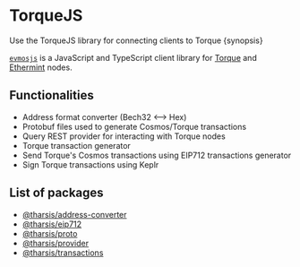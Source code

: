 <!--
order: 1
-->

# TorqueJS

Use the TorqueJS library for connecting clients to Torque {synopsis}

[`evmosjs`](https://github.com/tharsis/evmosjs) is a JavaScript and TypeScript client library for [Torque](https://github.com/tharsis/evmos) and [Ethermint](https://github.com/tharsis/ethermint) nodes.

## Functionalities

- Address format converter (Bech32 <--> Hex)
- Protobuf files used to generate Cosmos/Torque transactions
- Query REST provider for interacting with Torque nodes
- Torque transaction generator
- Send Torque's Cosmos transactions using EIP712 transactions generator
- Sign Torque transactions using Keplr

## List of packages

- [@tharsis/address-converter](https://www.npmjs.com/package/@tharsis/address-converter)
- [@tharsis/eip712](https://www.npmjs.com/package/@tharsis/eip712)
- [@tharsis/proto](https://www.npmjs.com/package/@tharsis/proto)
- [@tharsis/provider](https://www.npmjs.com/package/@tharsis/provider)
- [@tharsis/transactions](https://www.npmjs.com/package/@tharsis/transactions)
